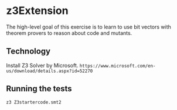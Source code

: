 # z3Extension
The high-level goal of this exercise is to learn to use bit vectors with theorem provers to reason about code
and mutants.

## Technology
Install Z3 Solver by Microsoft.
``https://www.microsoft.com/en-us/download/details.aspx?id=52270``

## Running the tests
``z3 Z3startercode.smt2``
